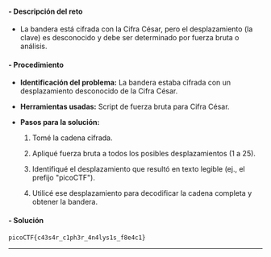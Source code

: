 #### **- Descripción del reto**

- La bandera está cifrada con la Cifra César, pero el desplazamiento (la clave) es desconocido y debe ser determinado por fuerza bruta o análisis.
    

#### **- Procedimiento**

- **Identificación del problema:** La bandera estaba cifrada con un desplazamiento desconocido de la Cifra César.
    
- **Herramientas usadas:** Script de fuerza bruta para Cifra César.
    
- **Pasos para la solución:**
    
    1. Tomé la cadena cifrada.
        
    2. Apliqué fuerza bruta a todos los posibles desplazamientos (1 a 25).
        
    3. Identifiqué el desplazamiento que resultó en texto legible (ej., el prefijo "picoCTF").
        
    4. Utilicé ese desplazamiento para decodificar la cadena completa y obtener la bandera.
        

#### **- Solución**

`picoCTF{c43s4r_c1ph3r_4n4lys1s_f8e4c1}`

---


